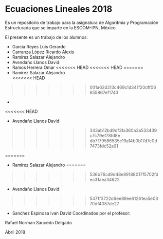 # Ecuaciones Lineales 2018

Es un repositorio de trabajo para la asignatura de 
Algoritmia y Programación Estructurada 
que se imparte en la ESCOM-IPN, México.

El presente es un trabajo de los alumnos:
* Garcia Reyes Luis Gerardo
* Carranza López Ricardo Alexis
* Ramírez Salazar Alejandro 
* Avendaño Llanos David
* Ramos Herrera Omar
<<<<<<< HEAD
<<<<<<< HEAD
=======
* Ramírez Salazar Alejandro  
<<<<<<< HEAD
>>>>>>> 001a62d313c469c1d341f20dff06655867ef1743
*
<<<<<<< HEAD
* Avendaño Llanos David
>>>>>>> 343ab12bd9df3fa360a3a533439c7c79ef78fd8e
>>>>>>> db7f79586535c19a14b0b17d7c0d7473fdc52a61

=======
* Ramírez Salazar Alejandro 
=======
>>>>>>> 536b76cd9d48e89188017f5702fdea31aea34622
* Avendaño Llanos David
>>>>>>> 5471f3722d6ee89ee61261ea5e0370df4087de27

* Sanchez Espinosa Ivan David
Coordinados por el profesor:

Rafael Norman Saucedo Delgado

Abril 2018
